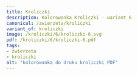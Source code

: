 ```yaml
---
title: Kroliczki
description: Kolorowanka Kroliczki - wariant 6
canonical: /zwierzeta/kroliczki
variant_of: kroliczki
image: /kroliczki/6/kroliczki-6.svg
pdf: /kroliczki/6/kroliczki-6.pdf
tags:
- zwierzeta
- kroliczki
alt: "kolorowanka do druku kroliczki PDF"
---
```

